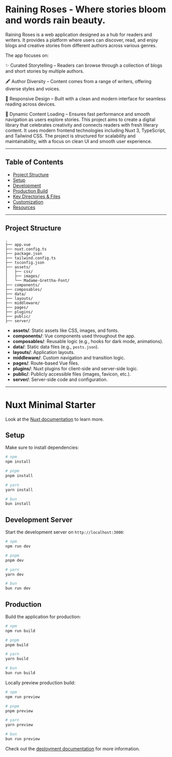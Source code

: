 
# Raining Roses - Where stories bloom and words rain beauty.

Raining Roses is a web application designed as a hub for readers and writers. It provides a platform where users can discover, read, and enjoy blogs and creative stories from different authors across various genres.

The app focuses on:

✨ Curated Storytelling – Readers can browse through a collection of blogs and short stories by multiple authors.

🖋️ Author Diversity – Content comes from a range of writers, offering diverse styles and voices.

📱 Responsive Design – Built with a clean and modern interface for seamless reading across devices.

🚀 Dynamic Content Loading – Ensures fast performance and smooth navigation as users explore stories.
 This project aims to create a digital library that celebrates creativity and connects readers with fresh literary content. It uses modern frontend technologies including Nuxt 3, TypeScript, and Tailwind CSS. The project is structured for scalability and maintainability, with a focus on clean UI and smooth user experience.

---

## Table of Contents

- [Project Structure](#project-structure)
- [Setup](#setup)
- [Development](#development)
- [Production Build](#production-build)
- [Key Directories & Files](#key-directories--files)
- [Customization](#customization)
- [Resources](#resources)

---

## Project Structure

```
.
├── app.vue
├── nuxt.config.ts
├── package.json
├── tailwind.config.ts
├── tsconfig.json
├── assets/
│   ├── css/
│   ├── images/
│   └── Madame-Grettha-Font/
├── components/
├── composables/
├── data/
├── layouts/
├── middleware/
├── pages/
├── plugins/
├── public/
├── server/
```

- **assets/**: Static assets like CSS, images, and fonts.
- **components/**: Vue components used throughout the app.
- **composables/**: Reusable logic (e.g., hooks for dark mode, animations).
- **data/**: Static data files (e.g., `posts.json`).
- **layouts/**: Application layouts.
- **middleware/**: Custom navigation and transition logic.
- **pages/**: Route-based Vue files.
- **plugins/**: Nuxt plugins for client-side and server-side logic.
- **public/**: Publicly accessible files (images, favicon, etc.).
- **server/**: Server-side code and configuration.

---

# Nuxt Minimal Starter

Look at the [Nuxt documentation](https://nuxt.com/docs/getting-started/introduction) to learn more.

## Setup

Make sure to install dependencies:

```bash
# npm
npm install

# pnpm
pnpm install

# yarn
yarn install

# bun
bun install
```

## Development Server

Start the development server on `http://localhost:3000`:

```bash
# npm
npm run dev

# pnpm
pnpm dev

# yarn
yarn dev

# bun
bun run dev
```

## Production

Build the application for production:

```bash
# npm
npm run build

# pnpm
pnpm build

# yarn
yarn build

# bun
bun run build
```

Locally preview production build:

```bash
# npm
npm run preview

# pnpm
pnpm preview

# yarn
yarn preview

# bun
bun run preview
```

Check out the [deployment documentation](https://nuxt.com/docs/getting-started/deployment) for more information.
